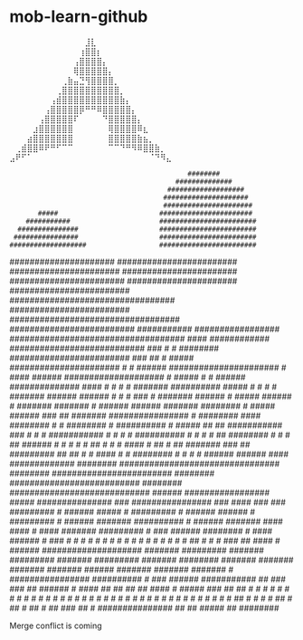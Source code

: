 # mob-learn-github

⠀⠀⠀⠀⠀⠀⠀⠀⠀⠀⠀⠀⠀⣸⣇⠀⠀⠀⠀⠀⠀⠀⠀⠀⠀⠀⠀⠀
⠀⠀⠀⠀⠀⠀⠀⠀⠀⠀⠀⠀⢰⣿⣿⡆⠀⠀⠀⠀⠀⠀⠀⠀⠀⠀⠀⠀
⠀⠀⠀⠀⠀⠀⠀⠀⠀⠀⠀⢠⣿⣿⣿⣿⡄⠀⠀⠀⠀⠀⠀⠀⠀⠀⠀⠀
⠀⠀⠀⠀⠀⠀⠀⠀⠀⠀⠀⢿⣿⣿⣿⣿⣿⡄⠀⠀⠀⠀⠀⠀⠀⠀⠀⠀
⠀⠀⠀⠀⠀⠀⠀⠀⠀⢀⣷⣤⣙⢻⣿⣿⣿⣿⡀⠀⠀⠀⠀⠀⠀⠀⠀⠀
⠀⠀⠀⠀⠀⠀⠀⠀⢀⣿⣿⣿⣿⣿⣿⣿⣿⣿⣿⡀⠀⠀⠀⠀⠀⠀⠀⠀
⠀⠀⠀⠀⠀⠀⠀⢠⣾⣿⣿⣿⣿⣿⣿⣿⣿⣿⣿⣷⡄⠀⠀⠀⠀⠀⠀⠀
⠀⠀⠀⠀⠀⠀⢠⣿⣿⣿⣿⣿⡿⠛⠛⠿⣿⣿⣿⣿⣿⡄⠀⠀⠀⠀⠀⠀
⠀⠀⠀⠀⠀⢠⣿⣿⣿⣿⣿⠏⠀⠀⠀⠀⠙⣿⣿⣿⣿⣿⡄⠀⠀⠀⠀⠀
⠀⠀⠀⠀⣰⣿⣿⣿⣿⣿⣿⠀⠀⠀⠀⠀⠀⢿⣿⣿⣿⣿⠿⣆⠀⠀⠀⠀
⠀⠀⠀⣴⣿⣿⣿⣿⣿⣿⣿⠀⠀⠀⠀⠀⠀⣿⣿⣿⣿⣿⣷⣦⡀⠀⠀⠀
⠀⢀⣾⣿⣿⠿⠟⠛⠋⠉⠉⠀⠀⠀⠀⠀⠀⠉⠉⠙⠛⠻⠿⣿⣿⣷⡀⠀
⣠⠟⠋⠁⠀⠀⠀⠀⠀⠀⠀⠀⠀⠀⠀⠀⠀⠀⠀⠀⠀⠀⠀⠀⠈⠙⠻⣄



                                                ########
                                             ##############
                                           ###################
                                          #####################
                                          ######################
           #####                         #######################
        ###########                      ########################
      ###############                    ########################
     ################                    ########################
    ###################                  ########################
   #####################                 ########################
  ######################                  #######################
  #######################                 ######################
 ########################     #################################
 ########################   ##################################
 ######################### ###########       #################
 ###################################   ####   ############
 ###########################     ###  #    #  ########
  ########################   ###  ##        #  #####
   ######################   #      #           ######
   ######################  #           ####     ######
    ####################   #  #####   #    #    ######
     ############## ####     #     # #      #   #######
       ##########  #####    #      # #      #   #######
         ######   ######    #       # # ###  #  #######
                  ######    #   ##### ###### #  #######
                  #######    # ######  ######   #######
                  ########   #  #####  ###### ###      ##
                   #######    ################          #
                   ########    #### ########   #         #
                   ########    #   ##########            #
                   #####   ## ##  ###########  ###       #
                   #         #    ###########   # #     #
                  #               ##########    #  #    #
                  #         ##      ########    #       #
                  #        ##       ######    #       #
                   #      #  #               ##      #
                   #          #           ####   # ##
                    #          ##      #######  ###
                     ##          #########  ##  ##
                      #      #     ####     #  #
                        ########    #  #   #  #
                           ######    ######  ####
                       #############      ########
                   ################################
                 ########  ########################
                ########  ##########################
               ########  ############################
               ######               #################
               #####                   ###############
                ###                    ################
                ###   ####     ###        ### #########
                 #   ######   #####         #  #########
                 #   ######  ######         # #########
                #   ######  #######          ##########
                #   ######  #######          #### ####
                #    ####   #######          #########
                #    ###    ######           ########
                 #           ####            ######
                 #                           ###
                 #                          #
                 #                          #
                  #                         #
                  #                          #
                  #                          #
                  #                           #
                  #      #  #                 #
                  #       ## #               #
                   #        ###           ##
                    ####      #      ######
                        ####################
                           ####### #########
                            ####### #########
                             ####### #########
                              ####### ########
                               ####### #######
                                ####### #######
                                 ###### #######
                                 ####### #######
                                # ################
                 ##########      #   ###  ######       ###########
               ##         ###   ###   ##  ######      #           ####
             ##              ##   ##   ##   ####      # #####        ###
            ##                 ##  #   # #          # #                 #
            #                    # #    # #        # #                  #
            #                     # #   #  #      # #                   #
             #                     # #   #       # #                    #
              #                     # #  #      # #                    #
               #                        ##        #                   #
                #                      #  ##                         #
                 ##                    #    ##                      #
                   ##               ###       ##                   #
                     ###############            ##               ##
                                                  #####        ##
                                                       ########


Merge conflict is coming
